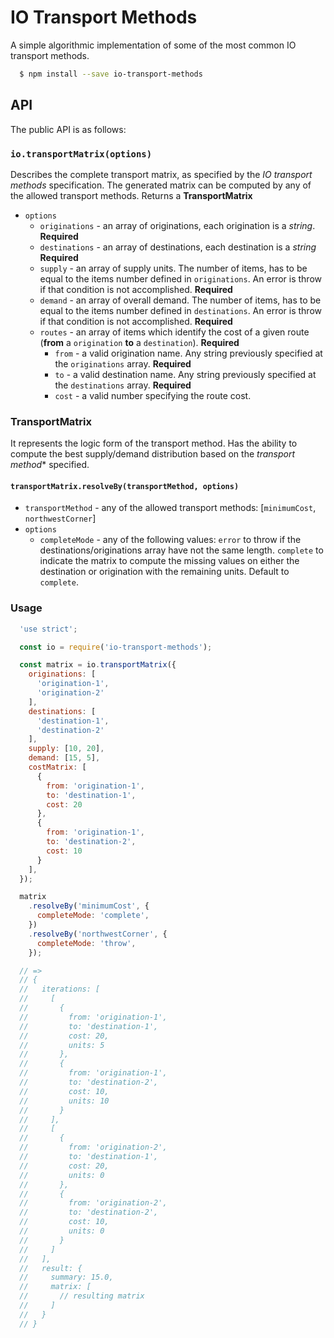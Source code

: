 # IO Transport Methods
A simple algorithmic implementation of some of the most common IO transport methods.

```bash
  $ npm install --save io-transport-methods
```

## API
The public API is as follows:

### `io.transportMatrix(options)`
Describes the complete transport matrix, as specified by the *IO transport methods* specification. The generated matrix can be computed by any of the allowed transport methods. Returns a **TransportMatrix**

+ `options`
  - `originations` - an array of originations, each origination is a *string*. **Required**
  - `destinations` - an array of destinations, each destination is a *string* **Required**
  - `supply` - an array of supply units. The number of items, has to be equal to the items number defined in `originations`. An error is throw if that condition is not accomplished. **Required**
  - `demand` - an array of overall demand. The number of items, has to be equal to the items number defined in `destinations`. An error is throw if that condition is not accomplished. **Required**
  - `routes` - an array of items which identify the cost of a given route (**from** a `origination` **to** a `destination`). **Required**
    - `from` - a valid origination name. Any string previously specified at the `originations` array. **Required**
    - `to` - a valid destination name. Any string previously specified at the `destinations` array. **Required**
    - `cost` - a valid number specifying the route cost.

### TransportMatrix
It represents the logic form of the transport method. Has the ability to compute the best supply/demand distribution based on the *transport method** specified.

#### `transportMatrix.resolveBy(transportMethod, options)`

+ `transportMethod` - any of the allowed transport methods: [`minimumCost`, `northwestCorner`]
+ `options`
  - `completeMode` - any of the following values: `error` to throw if the destinations/originations array have not the same length. `complete` to indicate the matrix to compute the missing values on either the destination or origination with the remaining units. Default to `complete`.

### Usage

```js
  'use strict';

  const io = require('io-transport-methods');

  const matrix = io.transportMatrix({
    originations: [
      'origination-1',
      'origination-2'
    ],
    destinations: [
      'destination-1',
      'destination-2'
    ],
    supply: [10, 20],
    demand: [15, 5],
    costMatrix: [
      {
        from: 'origination-1',
        to: 'destination-1',
        cost: 20
      },
      {
        from: 'origination-1',
        to: 'destination-2',
        cost: 10
      }
    ],
  });

  matrix
    .resolveBy('minimumCost', {
      completeMode: 'complete',
    })
    .resolveBy('northwestCorner', {
      completeMode: 'throw',
    });

  // =>
  // {
  //   iterations: [
  //     [
  //       {
  //         from: 'origination-1',
  //         to: 'destination-1',
  //         cost: 20,
  //         units: 5
  //       },
  //       {
  //         from: 'origination-1',
  //         to: 'destination-2',
  //         cost: 10,
  //         units: 10
  //       }
  //     ],
  //     [
  //       {
  //         from: 'origination-2',
  //         to: 'destination-1',
  //         cost: 20,
  //         units: 0
  //       },
  //       {
  //         from: 'origination-2',
  //         to: 'destination-2',
  //         cost: 10,
  //         units: 0
  //       }
  //     ]
  //   ],
  //   result: {
  //     summary: 15.0,
  //     matrix: [
  //       // resulting matrix
  //     ]
  //   }
  // }
```
